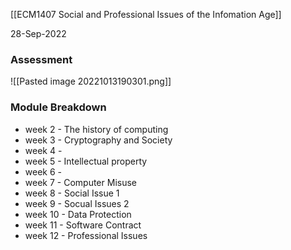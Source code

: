 [[ECM1407 Social and Professional Issues of the Infomation Age]]

28-Sep-2022

### Assessment

![[Pasted image 20221013190301.png]]

### Module Breakdown

- week 2 - The history of computing
- week 3 - Cryptography and Society
- week 4 - 
- week 5 - Intellectual property
- week 6 -
- week 7 - Computer Misuse
- week 8 - Social Issue 1
- week 9 - Socual Issues 2
- week 10 - Data Protection
- week 11 - Software Contract
- week 12 - Professional Issues